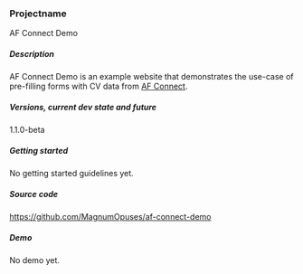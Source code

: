 ### Projectname

AF Connect Demo

##### Description

AF Connect Demo is an example website that demonstrates the use-case of pre-filling forms with CV data from [AF Connect](https://github.com/MagnumOpuses/af-connect).

##### Versions, current dev state and future

1.1.0-beta

##### Getting started

No getting started guidelines yet.

##### Source code

https://github.com/MagnumOpuses/af-connect-demo

##### Demo

No demo yet.
